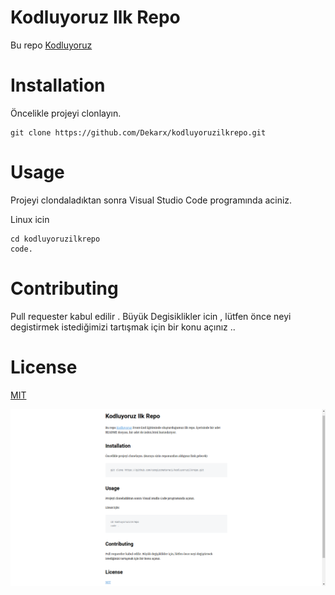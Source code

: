 # Kodluyoruz Ilk Repo

Bu repo [Kodluyoruz](https://www.kodluyoruz.org/)

# Installation

Öncelikle projeyi clonlayın.
```
git clone https://github.com/Dekarx/kodluyoruzilkrepo.git
```

# Usage

Projeyi clondaladıktan sonra Visual Studio Code programında aciniz.

Linux icin

```
cd kodluyoruzilkrepo
code.
```

# Contributing

Pull requester kabul edilir . Büyük Degisiklikler icin , lütfen önce neyi degistirmek istediğimizi tartışmak için bir konu açınız .. 

# License

[MIT](https://choosealicense.com/licenses/mit/)



![FOTO](https://raw.githubusercontent.com/Kodluyoruz/taskforce/main/git/odev1/figures/markdown.png)